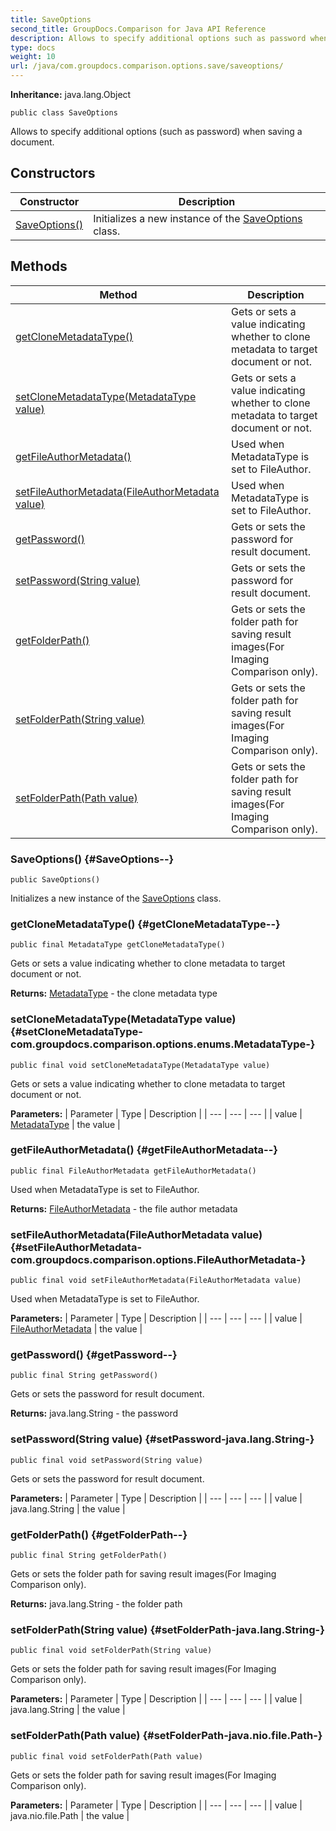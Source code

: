 ```yaml
---
title: SaveOptions
second_title: GroupDocs.Comparison for Java API Reference
description: Allows to specify additional options such as password when saving a document.
type: docs
weight: 10
url: /java/com.groupdocs.comparison.options.save/saveoptions/
---
```

**Inheritance:**
java.lang.Object
```
public class SaveOptions
```

Allows to specify additional options (such as password) when saving a document.
## Constructors

| Constructor | Description |
| --- | --- |
| [SaveOptions()](#SaveOptions--) | Initializes a new instance of the [SaveOptions](../../com.groupdocs.comparison.options.save/saveoptions) class. |
## Methods

| Method | Description |
| --- | --- |
| [getCloneMetadataType()](#getCloneMetadataType--) | Gets or sets a value indicating whether to clone metadata to target document or not. |
| [setCloneMetadataType(MetadataType value)](#setCloneMetadataType-com.groupdocs.comparison.options.enums.MetadataType-) | Gets or sets a value indicating whether to clone metadata to target document or not. |
| [getFileAuthorMetadata()](#getFileAuthorMetadata--) | Used when MetadataType is set to FileAuthor. |
| [setFileAuthorMetadata(FileAuthorMetadata value)](#setFileAuthorMetadata-com.groupdocs.comparison.options.FileAuthorMetadata-) | Used when MetadataType is set to FileAuthor. |
| [getPassword()](#getPassword--) | Gets or sets the password for result document. |
| [setPassword(String value)](#setPassword-java.lang.String-) | Gets or sets the password for result document. |
| [getFolderPath()](#getFolderPath--) | Gets or sets the folder path for saving result images(For Imaging Comparison only). |
| [setFolderPath(String value)](#setFolderPath-java.lang.String-) | Gets or sets the folder path for saving result images(For Imaging Comparison only). |
| [setFolderPath(Path value)](#setFolderPath-java.nio.file.Path-) | Gets or sets the folder path for saving result images(For Imaging Comparison only). |
### SaveOptions() {#SaveOptions--}
```
public SaveOptions()
```


Initializes a new instance of the [SaveOptions](../../com.groupdocs.comparison.options.save/saveoptions) class.

### getCloneMetadataType() {#getCloneMetadataType--}
```
public final MetadataType getCloneMetadataType()
```


Gets or sets a value indicating whether to clone metadata to target document or not.

**Returns:**
[MetadataType](../../com.groupdocs.comparison.options.enums/metadatatype) - the clone metadata type
### setCloneMetadataType(MetadataType value) {#setCloneMetadataType-com.groupdocs.comparison.options.enums.MetadataType-}
```
public final void setCloneMetadataType(MetadataType value)
```


Gets or sets a value indicating whether to clone metadata to target document or not.

**Parameters:**
| Parameter | Type | Description |
| --- | --- | --- |
| value | [MetadataType](../../com.groupdocs.comparison.options.enums/metadatatype) | the value |

### getFileAuthorMetadata() {#getFileAuthorMetadata--}
```
public final FileAuthorMetadata getFileAuthorMetadata()
```


Used when MetadataType is set to FileAuthor.

**Returns:**
[FileAuthorMetadata](../../com.groupdocs.comparison.options/fileauthormetadata) - the file author metadata
### setFileAuthorMetadata(FileAuthorMetadata value) {#setFileAuthorMetadata-com.groupdocs.comparison.options.FileAuthorMetadata-}
```
public final void setFileAuthorMetadata(FileAuthorMetadata value)
```


Used when MetadataType is set to FileAuthor.

**Parameters:**
| Parameter | Type | Description |
| --- | --- | --- |
| value | [FileAuthorMetadata](../../com.groupdocs.comparison.options/fileauthormetadata) | the value |

### getPassword() {#getPassword--}
```
public final String getPassword()
```


Gets or sets the password for result document.

**Returns:**
java.lang.String - the password
### setPassword(String value) {#setPassword-java.lang.String-}
```
public final void setPassword(String value)
```


Gets or sets the password for result document.

**Parameters:**
| Parameter | Type | Description |
| --- | --- | --- |
| value | java.lang.String | the value |

### getFolderPath() {#getFolderPath--}
```
public final String getFolderPath()
```


Gets or sets the folder path for saving result images(For Imaging Comparison only).

**Returns:**
java.lang.String - the folder path
### setFolderPath(String value) {#setFolderPath-java.lang.String-}
```
public final void setFolderPath(String value)
```


Gets or sets the folder path for saving result images(For Imaging Comparison only).

**Parameters:**
| Parameter | Type | Description |
| --- | --- | --- |
| value | java.lang.String | the value |

### setFolderPath(Path value) {#setFolderPath-java.nio.file.Path-}
```
public final void setFolderPath(Path value)
```


Gets or sets the folder path for saving result images(For Imaging Comparison only).

**Parameters:**
| Parameter | Type | Description |
| --- | --- | --- |
| value | java.nio.file.Path | the value |

